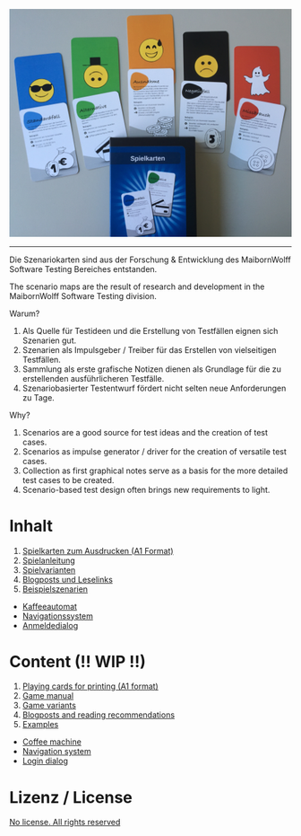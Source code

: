 ![alt text](./Szenariokarten.jpg "Szenariokarten")
________

Die Szenariokarten sind aus der Forschung & Entwicklung des MaibornWolff Software Testing Bereiches entstanden.

The scenario maps are the result of research and development in the MaibornWolff Software Testing division.



Warum?
1. Als Quelle für Testideen und die Erstellung von Testfällen eignen sich Szenarien gut.
2. Szenarien als Impulsgeber / Treiber für das Erstellen von vielseitigen Testfällen.
3. Sammlung als erste grafische Notizen dienen als Grundlage für die zu erstellenden ausführlicheren Testfälle.
4. Szenariobasierter Testentwurf fördert nicht selten neue Anforderungen zu Tage.

Why?
1. Scenarios are a good source for test ideas and the creation of test cases.
2. Scenarios as impulse generator / driver for the creation of versatile test cases.
3. Collection as first graphical notes serve as a basis for the more detailed test cases to be created.
4. Scenario-based test design often brings new requirements to light.


# Inhalt #
1. [Spielkarten zum Ausdrucken (A1 Format)](Szenariobasierte_A1_Plakate_DE.pdf)
2. [Spielanleitung](./Anleitung.md)
3. [Spielvarianten](./Spielvarianten.md)
4. [Blogposts und Leselinks](./Leselinks.md)
5. [Beispielszenarien](./Beispielszenarien)
  * [Kaffeeautomat](./Beispielszenarien/Kaffeeautomat.md)
  * [Navigationssystem](./Beispielszenarien/Navigationssystem.md)
  * [Anmeldedialog](./Beispielszenarien/Anmeldedialog.md)  

# Content (!! WIP !!)
1. [Playing cards for printing (A1 format)](Szenariobasierte_A1_Plakate_DE.pdf)
2. [Game manual](./Anleitung.md)
3. [Game variants](./Spielvarianten.md)
4. [Blogposts and reading recommendations](./Leselinks.md)
5. [Examples](./Beispielszenarien)
  * [Coffee machine](./Beispielszenarien/Kaffeeautomat.md)
  * [Navigation system](./Beispielszenarien/Navigationssystem.md)
  * [Login dialog](./Beispielszenarien/Anmeldedialog.md)  

# Lizenz / License # 
[No license. All rights reserved](./LICENSE)